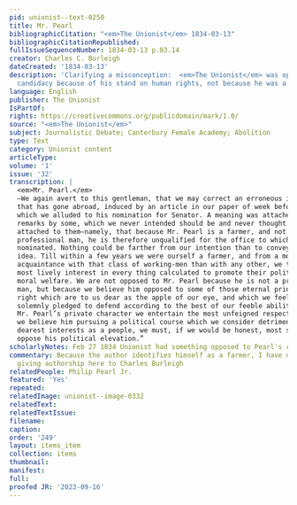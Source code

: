 ```yaml
---
pid: unionist--text-0250
title: Mr. Pearl
bibliographicCitation: "<em>The Unionist</em> 1834-03-13"
bibliographicCitationRepublished: 
fullIssueSequenceNumber: 1834-03-13 p.03.14
creator: Charles C. Burleigh
dateCreated: '1834-03-13'
description: 'Clarifying a misconception:  <em>The Unionist</em> was opposed to Pearl''s
  candidacy because of his stand on human rights, not because he was a farmer.'
language: English
publisher: The Unionist
IsPartOf: 
rights: https://creativecommons.org/publicdomain/mark/1.0/
source: "<em>The Unionist</em>"
subject: Journalistic Debate; Canterbury Female Academy; Abolition
type: Text
category: Unionist content
articleType: 
volume: '1'
issue: '32'
transcription: |
  <em>Mr. Pearl.</em>
  —We again avert to this gentleman, that we may correct an erroneous impression
  that has gone abroad, induced by an article in our paper of week before last, in
  which we alluded to his nomination for Senator. A meaning was attached to our
  remarks by some, which we never intended should be and never thought would be
  attached to them—namely, that because Mr. Pearl is a farmer, and not a
  professional man, he is therefore unqualified for the office to which he is
  nominated. Nothing could be farther from our intention than to convey such an
  idea. Till within a few years we were ourself a farmer, and from a more intimate
  acquaintance with that class of working-men than with any other, we take the
  most lively interest in every thing calculated to promote their political or
  moral welfare. We are not opposed to Mr. Pearl because he is not a professional
  man, but because we believe him opposed to some of those eternal principles of
  right which are to us dear as the apple of our eye, and which we feel ourself
  solemnly pledged to defend according to the best of our feeble abilities. For
  Mr. Pearl’s private character we entertain the most unfeigned respect—but while
  we believe him pursuing a political course which we consider detrimental to our
  dearest interests as a people, we must, if we would be honest, most strenuously
  oppose his political elevation.”
scholarlyNotes: Feb 27 1834 Unionist had something opposed to Pearl's candidacy
commentary: Because the author identifies himself as a farmer, I have defaulted to
  giving authorship here to Charles Burleigh
relatedPeople: Philip Pearl Jr.
featured: 'Yes'
repeated: 
relatedImage: unionist--image-0332
relatedText: 
relatedTextIssue: 
filename: 
caption: 
order: '249'
layout: items_item
collection: items
thumbnail: 
manifest: 
full: 
proofed JR: '2023-09-16'
---
```

